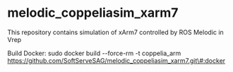 # melodic_coppeliasim_xarm7
This repository contains simulation of xArm7 controlled by ROS Melodic in Vrep 

Build Docker:
sudo docker build --force-rm -t coppelia_arm https://github.com/SoftServeSAG/melodic_coppeliasim_xarm7.git\#:docker
